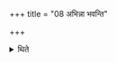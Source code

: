 +++
title = "08 अभिन्ना भवन्ति"

+++

<details><summary>थिते</summary>

अभिन्ना भवन्ति ८
</details>
